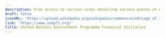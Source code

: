 ```yaml
---
description: Free access to various sites detailing various pieces of work related to ESG
draft: false
iconURL: 'https://upload.wikimedia.org/wikipedia/commons/e/e9/Logo_of_the_United_Nations_%28B%26W%29.svg'
link: 'https://www.unepfi.org/'
title: United Nations Environment Programme Financial Initiative
---
```

